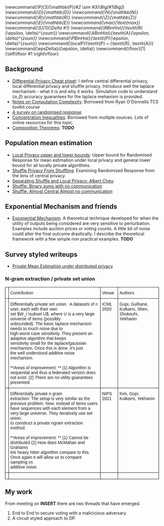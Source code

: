 \newcommand{\P}[3]{\mathbb{P}_{#2 \sim #3}\Big[#1\Big]}
\newcommand{\D}{\mathbb{D}}
\newcommand{\N}{\mathbb{N}}
\newcommand{\R}{\mathbb{R}}
\newcommand{\Z}{\mathbb{Z}}
\newcommand{\E}{\mathbb{E}}
\newcommand{\max}{\text{max}}
\newcommand{\S}[1]{\Delta #1}
\newcommand{\RBinHist}{\textit{R}_{\epsilon, \delta}^{zsum}}
\newcommand{\ABinHist}{\textit{A}_{\epsilon, \delta}^{zsum}}
\newcommand{\PBinHist}{\textit{P}_{\epsilon, \delta}^{zsum}}
\newcommand{\localP}{\textit{P} = (\textit{R}, \textit{A})}
\newcommand{\epsDelta}{(\epsilon, \delta)}
\newcommand{\floor}[1]{\left\lfloor #1 \right\rfloor}

<div class="container">

## Background

* [Differential Privacy Cheat sheet](Definitions/): I define central
  differential privacy, local differential privacy and shuffle
  privacy. Introduce well the laplace mechanism - what it is and why
  it works. Simulation code to understand $(\alpha, \beta)$ accuracy
  guarantees for the laplace mehanism is provided.
* [Notes on Computation Complexity](../GraduateSchoolCourses/TCS_Toolkit-Ryan_ODonell/AsymptoticsAndGaussians/): Borrowed from Ryan O'Donnells TCS toolkit course
* [A survey on randomised response](RRSurvey/)
* [Concentration Inequalities](../ConcentrationInequalities/): Borrowed from multiple sources. Lots of online resources for this topic.
* [Composition Theorems](): **TODO**

## Population mean estimation

* [Local Privacy upper and lower bounds](PureProtocols/): Upper bound for Randomised Response for mean estimation under local privacy and general lower bound for all locally private algorithms.
* [Shuffle Privacy From Shuffling](CheuShuffleRR/): Examining Randomised Response from the lens of central privacy.
* [Separating Shuffle and Local Privacy: Albert
  Cheu](ShufflePrivacy/index.html): 
* [Shuffle: Binary sums with no communication](ShuffleSumBinaryRasmus/)  
* [Shuffle: Almost Central Almost no communication](ShuffleSumMeanEstimateRasmus/)

## Exponential Mechanism and friends

* [Exponential Mechanism](ExponentialMechanism/): A theoretical
  technique developed for when the utility of outputs being considered
  are very sensitive to perturbation. Examples include auction prices
  or voting counts. A little bit of noise could alter the final
  outcome drastically. I describe the theoretical framework with a few
  simple non practical examples. **TODO**  




<!-- * [Simultaneous Private Learning of Multiple Concepts](LearningMultiConcepts/)
* [Frequency Estimation with  local privacy: A survey](FrequencyEstimationSurvey/index.html)
 -->

<!-- * [Succint Histogram Problem -- local privacy](SuccintHist-Bassily/index.html) -->

## Survey styled writeups

* [Private Mean Estimation under distributed privacy](PrivateMeanEstimation/)
<!-- * [Private Password Lists](PrivatePassowrds): Application of the exponential mechanism (first I have seen so far) **TODO**
  * [Password Frequency list I](https://jbonneau.com/doc/BDB16-NDSS-pw_list_differential_privacy.pdf)

  * [Private Anonymous histograms](https://arxiv.org/abs/1910.03553)
* [Private Rank Aggregation/Voting](PrivateVoting): There seems to be some work in this area but not a whole lot. Wondering if it is because the problems are too hard or too similar to the primitives researchers already think about. Or am I lucky in that people have just not cared about it that much. Could be some novel work in here. Papers worth reading:
  * [Differentially Private Rank Aggregation](https://cs.colgate.edu/~mhay/assets/publications/hay2017differentially.pdf)
 -->

### N-gram extraction / private set union

<style type="text/css">
.tg  {border-collapse:collapse;border-spacing:0;}
.tg td{border-color:black;border-style:solid;border-width:1px;font-family:Arial, sans-serif;font-size:14px;
  overflow:hidden;padding:10px 5px;word-break:normal;}
.tg th{border-color:black;border-style:solid;border-width:1px;font-family:Arial, sans-serif;font-size:14px;
  font-weight:normal;overflow:hidden;padding:10px 5px;word-break:normal;}
.tg .tg-0lax{text-align:left;vertical-align:top}
</style>
<table class="tg">
<thead>
  <tr>
    <th class="tg-0lax"></th>
    <th class="tg-0lax">Contribution</th>
    <th class="tg-0lax">Venue</th>
    <th class="tg-0lax">Authors</th>
  </tr>
</thead>
<tbody>
  <tr>
    <td class="tg-0lax"></td>
    <td class="tg-0lax">Differentially private set union : A datasets of n user, each with their own <br>set $W_i \subset U$, where U is a very large universe of items (possibly <br>unbounded). The basic laplace mechanism needs to much noise due to <br>high worst case sensitivity. They present an adaptive algorithm that keeps<br>sensitivity small for the laplace/gaussian mechanism. Once this is done, it's just <br>the well understood additive noise mechanism. <br><br>**Areas of improvement: ** (1) Algorithm is sequential and thus a federated version does not exist. (2) There are no utility guarantees presented. </td>
    <td class="tg-0lax">ICML 2020</td>
    <td class="tg-0lax">Gopi, Gulhane, Kulkarni, Shen, Shokouhi, Yekhanin</td>
  </tr>
  <tr>
    <td class="tg-0lax"></td>
    <td class="tg-0lax">Differentially private n gram<br>extraction: The setup is very similar as the previous problem. Now. instead of items users<br>have sequences with each element from a very large universe. They iteratively use set union,<br>to construct a private ngram extraction method.<br><br>**Areas of improvement: ** (1) Cannot be distributed (2) How does McMahan and Grahams <br>trie heavy hitter algorithm compare to this. Once again it will allow us to compare sampling vs<br>additive noise. </td>
    <td class="tg-0lax">NIPS 2021</td>
    <td class="tg-0lax">Kim, Gopi, Kulkarni, Yekhanin</td>
  </tr>
  <tr>
    <td class="tg-0lax"></td>
    <td class="tg-0lax"></td>
    <td class="tg-0lax"></td>
    <td class="tg-0lax"></td>
  </tr>
</tbody>
</table>

## My work

From meeting on **INSERT** there are two threads that have emerged.

1. End to End to secure voting with a malicicious adversary
2. A circuit styled approach to DP.

<!-- ### Secure Comparison Protocols

<style type="text/css">
.tg  {border-collapse:collapse;border-spacing:0;}
.tg td{border-color:black;border-style:solid;border-width:1px;font-family:Arial, sans-serif;font-size:14px;
  overflow:hidden;padding:10px 5px;word-break:normal;}
.tg th{border-color:black;border-style:solid;border-width:1px;font-family:Arial, sans-serif;font-size:14px;
  font-weight:normal;overflow:hidden;padding:10px 5px;word-break:normal;}
.tg .tg-0pky{border-color:inherit;text-align:left;vertical-align:top}
</style>
<table class="tg">
<thead>
  <tr>
    <th class="tg-0pky">Contribution</th>
    <th class="tg-0pky">Venue</th>
    <th class="tg-0pky">Authors</th>
  </tr>
</thead>
<tbody>
  <tr>
    <td class="tg-0pky">Secure aggregation for a single round: Under the honest but curious model, the server is able to compute<br>the sum of user inputs even in the case of t dropouts. The protocol only works for a single round of computing <br>sums. </td>
    <td class="tg-0pky"><span style="font-weight:400;font-style:normal">2017 ACM SIGSAC Conference on Computer and Communications Security</span><br></td>
    <td class="tg-0pky"><span style="font-weight:400;font-style:normal">Bonawitz, Keith and Ivanov, Vladimir and Kreuter, Ben and Marcedone, Antonio and McMahan, H Brendan and Patel, Sarvar and Ramage, Daniel and Segal, Aaron and Seth, Karn</span></td>
  </tr>
  <tr>
    <td class="tg-0pky">Yao's millionaire problem: Given two millionaires a and b, both parties with to compute the value of a &lt; b without,<br>seeing each others values. A few ways to target this problem. One way is to convert the problem into private set intersection. Then use homomorphic encryption. [Link](https://eprint.iacr.org/2005/043.pdf)</td>
    <td class="tg-0pky"><span style="font-weight:400;font-style:normal">International Conference on Applied Cryptography and Network Security</span>(2005)</td>
    <td class="tg-0pky">Hsiao-Ying Lin and Wen-Guey Tzeng</td>
  </tr>
  <tr>
    <td class="tg-0pky"><span style="font-weight:400;font-style:normal">Private set intersection: Given two sets A and B, both parties want to compute A intersection B without revealing A and B. One solution, </span><br>is to use an honest server, otherwise known as [server aided PSI or third party PSI](https://decentralizedthoughts.github.io/2020-03-29-private-set-intersection-a-soft-introduction/)</td>
    <td class="tg-0pky">BLOG post</td>
    <td class="tg-0pky"><span style="font-weight:400;font-style:italic">Avishay Yanai</span></td>
  </tr>
</tbody>
</table>
 -->
<!-- ### Voting methods 

<style type="text/css">
.tg  {border-collapse:collapse;border-spacing:0;}
.tg td{border-color:black;border-style:solid;border-width:1px;font-family:Arial, sans-serif;font-size:14px;
  overflow:hidden;padding:10px 5px;word-break:normal;}
.tg th{border-color:black;border-style:solid;border-width:1px;font-family:Arial, sans-serif;font-size:14px;
  font-weight:normal;overflow:hidden;padding:10px 5px;word-break:normal;}
.tg .tg-0lax{text-align:left;vertical-align:top}
</style>
<table class="tg">
<thead>
  <tr>
    <th class="tg-0lax">Contribution</th>
    <th class="tg-0lax">Venue</th>
    <th class="tg-0lax">Authors</th>
  </tr>
</thead>
<tbody>
  <tr>
    <td class="tg-0lax">Differentially Private Rank Aggregation](https://cs.colgate.edu/~mhay/assets/publications/hay2017differentially.pdf): </td>
    <td class="tg-0lax"><span style="font-weight:400;font-style:normal">2017 SIAM International Conference on Data Mining</span></td>
    <td class="tg-0lax"><span style="font-weight:400;font-style:normal">Hay, Michael and Elagina, Liudmila and Miklau, Gerome</span></td>
  </tr>
  <tr>
    <td class="tg-0lax"></td>
    <td class="tg-0lax"></td>
    <td class="tg-0lax"></td>
  </tr>
  <tr>
    <td class="tg-0lax"></td>
    <td class="tg-0lax"></td>
    <td class="tg-0lax"></td>
  </tr>
</tbody>
</table>
 -->


</div>